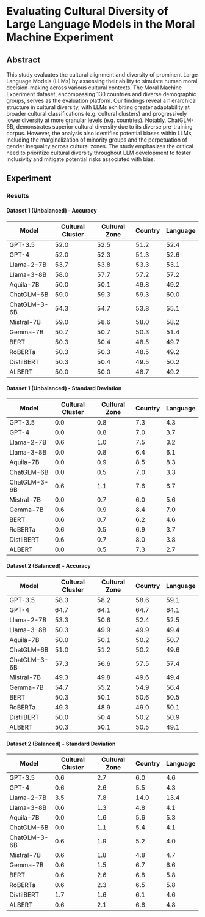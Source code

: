 # Evaluating Cultural Diversity of Large Language Models in the Moral Machine Experiment

## Abstract

This study evaluates the cultural alignment and diversity of prominent Large Language Models (LLMs) by assessing their ability to simulate human moral decision-making across various cultural contexts. The Moral Machine Experiment dataset, encompassing 130 countries and diverse demographic groups, serves as the evaluation platform. Our findings reveal a hierarchical structure in cultural diversity, with LLMs exhibiting greater adaptability at broader cultural classifications (e.g. cultural clusters) and progressively lower diversity at more granular levels (e.g. countries). Notably, ChatGLM-6B, demonstrates superior cultural diversity due to its diverse pre-training corpus. However, the analysis also identifies potential biases within LLMs, including the marginalization of minority groups and the perpetuation of gender inequality across cultural zones. The study emphasizes the critical need to prioritize cultural diversity throughout LLM development to foster inclusivity and mitigate potential risks associated with bias.

## Experiment

### Results

#### Dataset 1 (Unbalanced) - Accuracy

| Model | Cultural Cluster | Cultural Zone | Country | Language |
| ----- | ---------------- | ------------- | ------- | -------- |
| GPT-3.5 | 52.0 | 52.5 | 51.2 | 52.4 |
| GPT-4 | 52.0 | 52.3 | 51.3 | 52.6 |
| Llama-2-7B | 53.7 | 53.8 | 53.3 | 53.1 |
| Llama-3-8B | 58.0 | 57.7 | 57.2 | 57.2 |
| Aquila-7B | 50.0 | 50.1 | 49.8 | 49.2 |
| ChatGLM-6B | 59.0 | 59.3 | 59.3 | 60.0 |
| ChatGLM-3-6B | 54.3 | 54.7 | 53.8 | 55.1 |
| Mistral-7B | 59.0 | 58.6 | 58.0 | 58.2 |
| Gemma-7B | 50.7 | 50.7 | 50.3 | 51.4 |
| BERT | 50.3 | 50.4 | 48.5 | 49.7 |
| RoBERTa | 50.3 | 50.3 | 48.5 | 49.2 |
| DistilBERT | 50.3 | 50.4 | 49.5 | 50.2 |
| ALBERT | 50.0 | 50.0 | 48.7 | 49.2 |

#### Dataset 1 (Unbalanced) - Standard Deviation

| Model | Cultural Cluster | Cultural Zone | Country | Language |
| ----- | ---------------- | ------------- | ------- | -------- |
| GPT-3.5 | 0.0 | 0.8 | 7.3 | 4.3 |
| GPT-4 | 0.0 | 0.8 | 7.0 | 3.7 |
| Llama-2-7B | 0.6 | 1.0 | 7.5 | 3.2 |
| Llama-3-8B | 0.0 | 0.8 | 6.4 | 6.1 |
| Aquila-7B | 0.0 | 0.9 | 8.5 | 8.3 |
| ChatGLM-6B | 0.0 | 0.5 | 7.0 | 3.3 |
| ChatGLM-3-6B | 0.6 | 1.1 | 7.6 | 6.7 |
| Mistral-7B | 0.0 | 0.7 | 6.0 | 5.6 |
| Gemma-7B | 0.6 | 0.9 | 8.4 | 7.0 |
| BERT | 0.6 | 0.7 | 6.2 | 4.6 |
| RoBERTa | 0.6 | 0.5 | 6.9 | 3.7 |
| DistilBERT | 0.6 | 0.7 | 8.0 | 3.8 |
| ALBERT | 0.0 | 0.5 | 7.3 | 2.7 |

#### Dataset 2 (Balanced) - Accuracy

| Model | Cultural Cluster | Cultural Zone | Country | Language |
| ----- | ---------------- | ------------- | ------- | -------- |
| GPT-3.5 | 58.3 | 58.2 | 58.6 | 59.1 |
| GPT-4 | 64.7 | 64.1 | 64.7 | 64.1 |
| Llama-2-7B | 53.3 | 50.6 | 52.4 | 52.5 |
| Llama-3-8B | 50.3 | 49.9 | 49.9 | 49.4 |
| Aquila-7B | 50.0 | 50.1 | 50.2 | 50.7 |
| ChatGLM-6B | 51.0 | 51.2 | 50.2 | 49.6 |
| ChatGLM-3-6B | 57.3 | 56.6 | 57.5 | 57.4 |
| Mistral-7B | 49.3 | 49.8 | 49.6 | 49.4 |
| Gemma-7B | 54.7 | 55.2 | 54.9 | 56.4 |
| BERT | 50.3 | 50.1 | 50.6 | 50.5 |
| RoBERTa | 49.3 | 48.9 | 49.0 | 50.1 |
| DistilBERT | 50.0 | 50.4 | 50.2 | 50.9 |
| ALBERT | 50.3 | 50.1 | 50.5 | 49.1 |

#### Dataset 2 (Balanced) - Standard Deviation

| Model | Cultural Cluster | Cultural Zone | Country | Language |
| ----- | ---------------- | ------------- | ------- | -------- |
| GPT-3.5 | 0.6 | 2.7 | 6.0 | 4.6 |
| GPT-4 | 0.6 | 2.6 | 5.5 | 4.3 |
| Llama-2-7B | 3.5 | 7.8 | 14.0 | 13.4 |
| Llama-3-8B | 0.6 | 1.3 | 4.8 | 4.1 |
| Aquila-7B | 0.0 | 1.6 | 5.6 | 5.3 |
| ChatGLM-6B | 0.0 | 1.1 | 5.4 | 4.1 |
| ChatGLM-3-6B | 0.6 | 1.9 | 5.2 | 4.0 |
| Mistral-7B | 0.6 | 1.8 | 4.8 | 4.7 |
| Gemma-7B | 0.6 | 1.5 | 6.7 | 6.6 |
| BERT | 0.6 | 2.6 | 6.8 | 5.8 |
| RoBERTa | 0.6 | 2.3 | 6.5 | 5.8 |
| DistilBERT | 1.7 | 1.6 | 6.1 | 4.6 |
| ALBERT | 0.6 | 2.1 | 6.6 | 4.8 |
